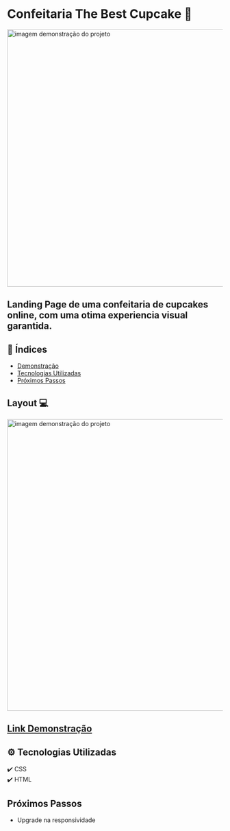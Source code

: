 # Confeitaria The Best Cupcake 🧁


<img src="" alt="imagem demonstração do projeto" width="600" >



## Landing Page de uma confeitaria de cupcakes online, com uma otima experiencia visual garantida.

## 🔎 Índices
- [Demonstração](#-link-demonstração)
- [Tecnologias Utilizadas](#-tecnologias-utilizadas)
- [Próximos Passos](#-próximos-passos)

## Layout 💻
<img src="" alt="imagem demonstração do projeto" width="680" >

## [Link Demonstração](https://the-best-cupcake.vercel.app/)

## ⚙️ Tecnologias Utilizadas 
✔️ CSS
<br>
✔️ HTML

## Próximos Passos 
- Upgrade na responsividade
